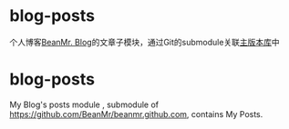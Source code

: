 # blog-posts
个人博客[BeanMr. Blog](http://blog.beanmr.com)的文章子模块，通过Git的submodule关联[主版本库](https://github.com/BeanMr/beanmr.github.com)中

# blog-posts
My Blog's posts module , submodule of https://github.com/BeanMr/beanmr.github.com, contains My Posts.
